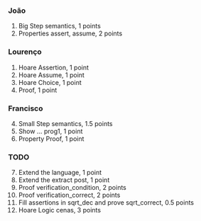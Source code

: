 ### João 
1. Big Step semantics, 1 points
2. Properties assert, assume, 2 points

### Lourenço
1. Hoare Assertion, 1 point
2. Hoare Assume, 1 point
3. Hoare Choice, 1 point
4. Proof, 1 point

### Francisco
4. Small Step semantics, 1.5 points
5. Show ... prog1, 1 point
6. Property Proof, 1 point

### TODO
7. Extend the language, 1 point
8. Extend the extract post, 1 point
9. Proof verification_condition, 2 points
10. Proof verification_correct, 2 points
11. Fill assertions in sqrt_dec and prove sqrt_correct, 0.5 points
12. Hoare Logic cenas, 3 points
